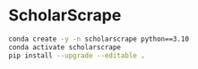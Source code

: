 # ScholarScrape


```bash
conda create -y -n scholarscrape python==3.10
conda activate scholarscrape
pip install --upgrade --editable .
```

